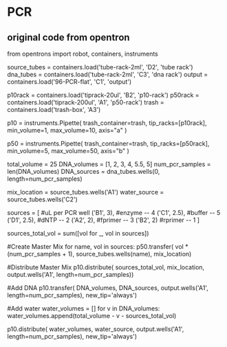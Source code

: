 # PCR
## original code from opentron

from opentrons import robot, containers, instruments

source_tubes = containers.load('tube-rack-2ml', 'D2', 'tube rack')
dna_tubes = containers.load('tube-rack-2ml', 'C3', 'dna rack')
output = containers.load('96-PCR-flat', 'C1', 'output')

p10rack = containers.load('tiprack-20ul', 'B2', 'p10-rack')
p50rack = containers.load('tiprack-200ul', 'A1', 'p50-rack')
trash = containers.load('trash-box', 'A3')

p10 = instruments.Pipette(
    trash_container=trash,
    tip_racks=[p10rack],
    min_volume=1,
    max_volume=10,
    axis="a"
)

p50 = instruments.Pipette(
    trash_container=trash,
    tip_racks=[p50rack],
    min_volume=5,
    max_volume=50,
    axis="b"
)

total_volume = 25
DNA_volumes = [1, 2, 3, 4, 5.5, 5]
num_pcr_samples = len(DNA_volumes)
DNA_sources = dna_tubes.wells(0, length=num_pcr_samples)

mix_location = source_tubes.wells('A1')
water_source = source_tubes.wells('C2')

sources = [       #uL per PCR well
    ('B1', 3),    #enzyme -- 4
    ('C1', 2.5),  #buffer -- 5
    ('D1', 2.5),  #dNTP -- 2
    ('A2', 2),    #fprimer -- 3
    ('B2', 2)     #rprimer -- 1
]

sources_total_vol = sum([vol for _, vol in sources])

#Create Master Mix
for name, vol in sources:
    p50.transfer(
        vol * (num_pcr_samples + 1),
        source_tubes.wells(name),
        mix_location)

#Distribute Master Mix
p10.distribute(
    sources_total_vol,
    mix_location,
    output.wells('A1', length=num_pcr_samples))

#Add DNA
p10.transfer(
    DNA_volumes,
    DNA_sources,
    output.wells('A1', length=num_pcr_samples),
    new_tip='always')

#Add water
water_volumes = []
for v in DNA_volumes:
    water_volumes.append(total_volume - v - sources_total_vol)

p10.distribute(
    water_volumes,
    water_source,
    output.wells('A1', length=num_pcr_samples),
    new_tip='always')
